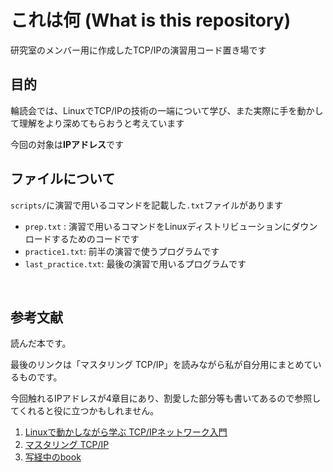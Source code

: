 # これは何 (What is this repository)
研究室のメンバー用に作成したTCP/IPの演習用コード置き場です
<br>

## 目的
輪読会では、LinuxでTCP/IPの技術の一端について学び、また実際に手を動かして理解をより深めてもらおうと考えています

今回の対象は**IPアドレス**です
<br>

## ファイルについて
`scripts/`に演習で用いるコマンドを記載した`.txt`ファイルがあります
 
 -  `prep.txt` : 演習で用いるコマンドをLinuxディストリビューションにダウンロードするためのコードです 
 -  `practice1.txt`: 前半の演習で使うプログラムです
 -  `last_practice.txt`: 最後の演習で用いるプログラムです
<br>

## 参考文献
読んだ本です。

最後のリンクは「マスタリング TCP/IP」を読みながら私が自分用にまとめているものです。

今回触れるIPアドレスが4章目にあり、割愛した部分等も書いてあるので参照してくれると役に立つかもしれません。

1. [Linuxで動かしながら学ぶ TCP/IPネットワーク入門](https://www.amazon.co.jp/Linux%E3%81%A7%E5%8B%95%E3%81%8B%E3%81%97%E3%81%AA%E3%81%8C%E3%82%89%E5%AD%A6%E3%81%B6TCP-IP%E3%83%8D%E3%83%83%E3%83%88%E3%83%AF%E3%83%BC%E3%82%AF%E5%85%A5%E9%96%80-%E3%82%82%E3%81%BF%E3%81%98%E3%81%82%E3%82%81/dp/B08SH41SL6/ref=sr_1_1?keywords=linux%E3%81%A7%E5%8B%95%E3%81%8B%E3%81%97&qid=1685719807&s=books&sprefix=linux%E3%81%A7%2Cstripbooks%2C285&sr=1-1)
2. [マスタリング TCP/IP](https://www.amazon.co.jp/%E3%83%9E%E3%82%B9%E3%82%BF%E3%83%AA%E3%83%B3%E3%82%B0TCP-IP%E2%80%95%E5%85%A5%E9%96%80%E7%B7%A8%E2%80%95-%E7%AC%AC6%E7%89%88-%E4%BA%95%E4%B8%8A-%E7%9B%B4%E4%B9%9F/dp/4274224473)
3. [写経中のbook](https://nine.quarto.pub/reading-mastering-tcpip/)
